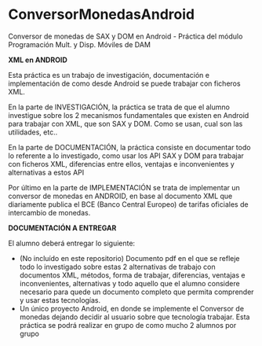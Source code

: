 # ConversorMonedasAndroid
 Conversor de monedas de SAX y DOM en Android - Práctica del módulo Programación Mult. y Disp. Móviles de DAM

**XML en ANDROID**

Esta práctica es un trabajo de investigación, documentación e implementación de como desde Android se puede trabajar con ficheros XML.

En la parte de INVESTIGACIÓN, la práctica se trata de que el alumno investigue sobre los 2 mecanismos fundamentales que existen en Android para trabajar con XML, que son SAX y DOM. Como se usan, cual son las utilidades, etc..

En la parte de DOCUMENTACIÓN, la práctica consiste en documentar todo lo referente a lo investigado, como usar los API SAX y DOM para trabajar con ficheros XML, diferencias entre ellos, ventajas e inconvenientes y alternativas a estos API

Por último en la parte de IMPLEMENTACIÓN se trata de implementar un conversor de monedas en ANDROID, en base al documento XML que diariamente publica el BCE (Banco Central Europeo) de tarifas oficiales de intercambio de monedas.

**DOCUMENTACIÓN A ENTREGAR**

El alumno deberá entregar lo siguiente:
  + (No incluído en este repositorio) Documento pdf en el que se refleje todo lo investigado sobre estas 2 alternativas de trabajo con documentos XML, métodos, forma de trabajar, diferencias, ventajas e inconvenientes, alternativas y todo aquello que el alumno considere necesario para quede un documento completo que permita comprender y usar estas tecnologías.
  + Un único proyecto Android, en donde se implemente el Conversor de monedas dejando decidir al usuario sobre que tecnología trabajar. Esta práctica se podrá realizar en grupo de como mucho 2 alumnos por grupo
